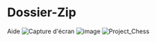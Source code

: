 # Dossier-Zip
Aide
![Capture d'écran](https://github.com/Gunther-C/Dossier-Zip/assets/162619333/b7a4d2b9-e37b-41e7-acda-8553e34e1e1f)
![image](https://github.com/Gunther-C/Dossier-Zip/assets/162619333/c19fa904-b733-4805-808d-3cfd25147f66)
![Project_Chess](https://github.com/Gunther-C/Dossier-Zip/assets/162619333/cc89cfb6-e777-4b84-bd0a-b8ea1d68c1fd)
